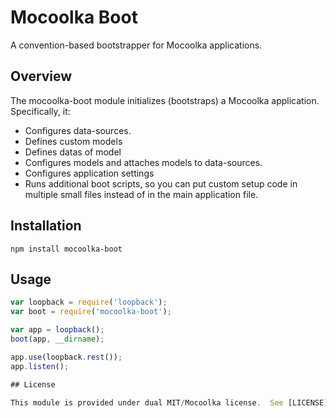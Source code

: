 # Mocoolka Boot

A convention-based bootstrapper for Mocoolka applications.


## Overview

The mocoolka-boot module initializes (bootstraps) a Mocoolka application.  Specifically, it:
 - Configures data-sources.
 - Defines custom models
 - Defines datas of model
 - Configures models and attaches models to data-sources.
 - Configures application settings
 - Runs additional boot scripts, so you can put custom setup code in multiple small files instead of in the main application file.



## Installation

    npm install mocoolka-boot

## Usage

```js
var loopback = require('loopback');
var boot = require('mocoolka-boot');

var app = loopback();
boot(app, __dirname);

app.use(loopback.rest());
app.listen();

## License

This module is provided under dual MIT/Mocoolka license.  See [LICENSE](LICENSE) for details.
